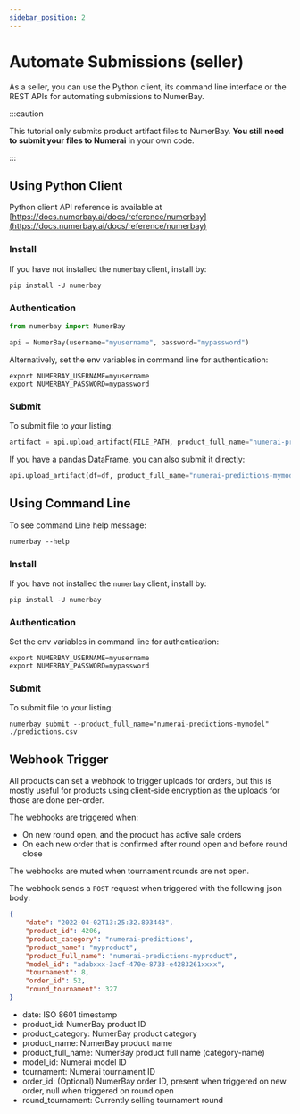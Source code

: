 ```yaml
---
sidebar_position: 2
---
```


# Automate Submissions (seller)
As a seller, you can use the Python client, its command line interface or the REST APIs for automating submissions to NumerBay.

:::caution

This tutorial only submits product artifact files to NumerBay. **You still need to submit your files to Numerai** in your own code.

:::

## Using Python Client
Python client API reference is available at [https://docs.numerbay.ai/docs/reference/numerbay](https://docs.numerbay.ai/docs/reference/numerbay)

### Install
If you have not installed the `numerbay` client, install by:
```commandline
pip install -U numerbay
```

### Authentication
```python
from numerbay import NumerBay

api = NumerBay(username="myusername", password="mypassword")
```

Alternatively, set the env variables in command line for authentication:
```commandline
export NUMERBAY_USERNAME=myusername
export NUMERBAY_PASSWORD=mypassword
```

### Submit
To submit file to your listing:
```python
artifact = api.upload_artifact(FILE_PATH, product_full_name="numerai-predictions-mymodel")
```

If you have a pandas DataFrame, you can also submit it directly:
```python
api.upload_artifact(df=df, product_full_name="numerai-predictions-mymodel")
```

## Using Command Line
To see command Line help message:
```commandline
numerbay --help
```

### Install
If you have not installed the `numerbay` client, install by:
```commandline
pip install -U numerbay
```

### Authentication
Set the env variables in command line for authentication:
```commandline
export NUMERBAY_USERNAME=myusername
export NUMERBAY_PASSWORD=mypassword
```

### Submit

To submit file to your listing: 
```commandline
numerbay submit --product_full_name="numerai-predictions-mymodel" ./predictions.csv
```

## Webhook Trigger
All products can set a webhook to trigger uploads for orders, but this is mostly useful for products using client-side encryption as the uploads for those are done per-order.

The webhooks are triggered when:
- On new round open, and the product has active sale orders
- On each new order that is confirmed after round open and before round close

The webhooks are muted when tournament rounds are not open.

The webhook sends a `POST` request when triggered with the following json body:
```json
{
    "date": "2022-04-02T13:25:32.893448",
    "product_id": 4206,
    "product_category": "numerai-predictions",
    "product_name": "myproduct",
    "product_full_name": "numerai-predictions-myproduct",
    "model_id": "adabxxx-3acf-470e-8733-e4283261xxxx",
    "tournament": 8,
    "order_id": 52,
    "round_tournament": 327
}
```

* date: ISO 8601 timestamp
* product_id: NumerBay product ID
* product_category: NumerBay product category
* product_name: NumerBay product name
* product_full_name: NumerBay product full name (category-name)
* model_id: Numerai model ID
* tournament: Numerai tournament ID
* order_id: (Optional) NumerBay order ID, present when triggered on new order, null when triggered on round open
* round_tournament: Currently selling tournament round
